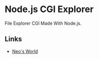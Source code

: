 # Node.js CGI Explorer

File Explorer CGI Made With Node.js.


## Links

- [Neo's World](https://neos21.net/)
